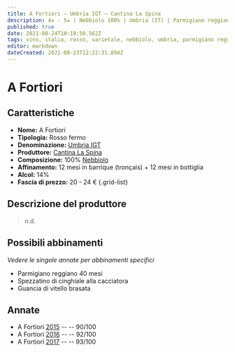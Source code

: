 ```yaml
---
title: A Fortiori – Umbria IGT – Cantina La Spina
description: 4★ - 5★ | Nebbiolo 100% | Umbria (IT) | Parmigiano reggiano 40 mesi – Spezzatino di cinghiale alla cacciatora – Guancia di vitello brasata
published: true
date: 2021-08-24T10:19:50.562Z
tags: vino, italia, rosso, varietale, nebbiolo, umbria, parmigiano reggiano 40 mesi, spezzatino di cinghiale alla cacciatora, guancia di vitello brasata, 20 - 24 €, 5 stelle
editor: markdown
dateCreated: 2021-08-23T12:22:31.894Z
---
```


 # A Fortiori

## Caratteristiche
- **Nome:** A Fortiori
- **Tipologia:** Rosso fermo
- **Denominazione:** [Umbria IGT](/denominazioni/Italia/Umbria/IGT/Umbria)
- **Produttore:** [Cantina La Spina](/produttori/Italia/Piemonte/Cantina-La-Spina)
- **Composizione:** 100% [Nebbiolo](/vitigni/Italia/bacca-nera/nebbiolo)
- **Affinamento:** 12 mesi in barrique (tronçais) + 12 mesi in bottiglia
- **Alcol:** 14%
- **Fascia di prezzo:** 20 - 24 €
{.grid-list}

## Descrizione del produttore

> n.d.

## Possibili abbinamenti
*Vedere le singole annate per abbinamenti specifici*

- Parmigiano reggiano 40 mesi
- Spezzatino di cinghiale alla cacciatora
- Guancia di vitello brasata

## Annate

- A Fortiori [2015](vini/Italia/Piemonte/Cantina-La-Spina/A-Fortiori/2015) -- <span class="star-4"></span> -- 90/100
- A Fortiori [2016](vini/Italia/Piemonte/Cantina-La-Spina/A-Fortiori/2016) -- <span class="star-5"></span> -- 92/100
- A Fortiori [2017](vini/Italia/Piemonte/Cantina-La-Spina/A-Fortiori/2017) -- <span class="star-5"></span> -- 93/100